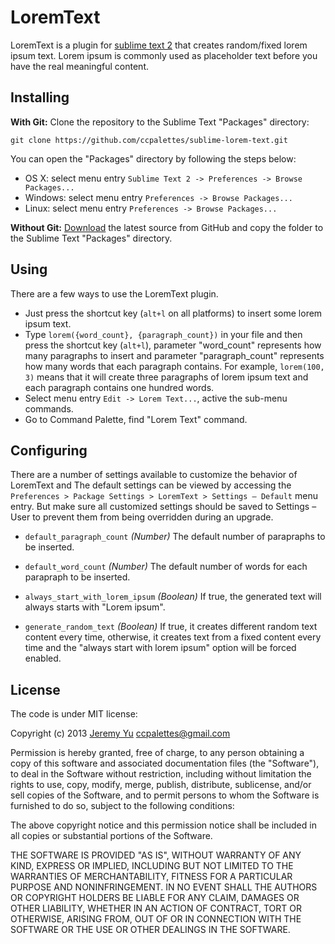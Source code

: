 LoremText
=========
 
LoremText is a plugin for [sublime text 2](http://www.sublimetext.com/) that creates random/fixed lorem ipsum text. Lorem ipsum is commonly used as placeholder text before you have the real meaningful content.

Installing
----------

**With Git:** Clone the repository to the Sublime Text "Packages" directory:

    git clone https://github.com/ccpalettes/sublime-lorem-text.git

You can open the "Packages" directory by following the steps below:

* OS X: select menu entry `Sublime Text 2 -> Preferences -> Browse Packages...`
* Windows: select menu entry `Preferences -> Browse Packages...`
* Linux: select menu entry `Preferences -> Browse Packages...`

**Without Git:** [Download](https://github.com/ccpalettes/sublime-lorem-text/archive/master.zip) the latest source from GitHub and copy the folder to the Sublime Text "Packages" directory.

Using
-----

There are a few ways to use the LoremText plugin.

* Just press the shortcut key (`alt+l` on all platforms) to insert some lorem ipsum text.
* Type `lorem({word_count}, {paragraph_count})` in your file and then press the shortcut key (`alt+l`), parameter "word_count" represents how many paragraphs to insert and parameter "paragraph_count" represents how many words that each paragraph contains. For example, `lorem(100, 3)` means that it will create three paragraphs of lorem ipsum text and each paragraph contains one hundred words.
* Select menu entry `Edit -> Lorem Text...`, active the sub-menu commands.
* Go to Command Palette, find "Lorem Text" command.

Configuring
-----------

There are a number of settings available to customize the behavior of LoremText and The default settings can be viewed by accessing the `Preferences > Package Settings > LoremText > Settings – Default` menu entry. But make sure all customized settings should be saved to Settings – User to prevent them from being overridden during an upgrade.

- `default_paragraph_count` *(Number)* The default number of parapraphs to be inserted.

- `default_word_count` *(Number)* The default number of words for each parapraph to be inserted.

- `always_start_with_lorem_ipsum` *(Boolean)* If true, the generated text will always starts with "Lorem ipsum".

- `generate_random_text` *(Boolean)* If true, it creates different random text content every time, otherwise, it creates text from a fixed content every time and the "always start with lorem ipsum" option will be forced enabled.

License
-------

The code is under MIT license:

Copyright (c) 2013 [Jeremy Yu](https://github.com/ccpalettes) <ccpalettes@gmail.com>

Permission is hereby granted, free of charge, to any person obtaining a copy of this software and associated documentation files (the "Software"), to deal in the Software without restriction, including without limitation the rights to use, copy, modify, merge, publish, distribute, sublicense, and/or sell copies of the Software, and to permit persons to whom the Software is furnished to do so, subject to the following conditions:

The above copyright notice and this permission notice shall be included in all copies or substantial portions of the Software.

THE SOFTWARE IS PROVIDED "AS IS", WITHOUT WARRANTY OF ANY KIND, EXPRESS OR IMPLIED, INCLUDING BUT NOT LIMITED TO THE WARRANTIES OF MERCHANTABILITY, FITNESS FOR A PARTICULAR PURPOSE AND NONINFRINGEMENT. IN NO EVENT SHALL THE AUTHORS OR COPYRIGHT HOLDERS BE LIABLE FOR ANY CLAIM, DAMAGES OR OTHER LIABILITY, WHETHER IN AN ACTION OF CONTRACT, TORT OR OTHERWISE, ARISING FROM, OUT OF OR IN CONNECTION WITH THE SOFTWARE OR THE USE OR OTHER DEALINGS IN THE SOFTWARE.